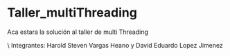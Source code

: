 # Taller_multiThreading
Aca estara la solución al taller de multi Threading

\\
Integrantes: Harold Steven Vargas Heano y David Eduardo Lopez Jimenez
